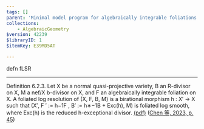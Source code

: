 ```yaml
---
tags: []
parent: 'Minimal model program for algebraically integrable foliations and generalized pairs'
collections:
    - AlgebraicGeometry
$version: 42239
$libraryID: 1
$itemKey: E39MD5AT

---
```

defn fLSR

***

Definition 6.2.3. Let X be a normal quasi-projective variety, B an R-divisor on X, M a nef/X b-divisor on X, and F an algebraically integrable foliation on X. A foliated log resolution of (X, F, B, M) is a birational morphism h : X′ → X such that (X′, F ′ := h−1F , B′ := h∗−1B + Exc(h), M) is foliated log smooth, where Exc(h) is the reduced h-exceptional divisor. <a href="zotero://open-pdf/library/items/XI4ZRNPE?page=45&#x26;annotation=63MPAGBE">(pdf)</a></a> (<a href="zotero://select/library/items/3JUBSMBQ">Chen 等, 2023, p. 45</a>)
